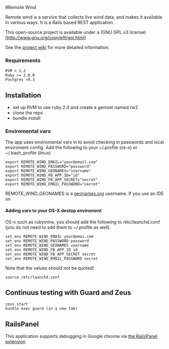 #Remote Wind

Remote wind is a service that collects live wind data, and makes it available in various ways.
It is a Rails based REST application.

This open-source project is available under a (GNU GPL v3 license)[http://www.gnu.org/copyleft/gpl.html]

See the [project wiki](https://github.com/remote-wind/remote-wind/wiki) for more detailed information.


### Requirements

```
RVM > 1.2
Ruby >= 2.0.0
Postgres >9.3
```

## Installation
- set up RVM to use ruby 2.0 and create a gemset named rw2
- clone the repo
- bundle install

### Enviromental vars
The app uses enviromental vars in to avoid checking in passwords and local enviroment config.
Add the following to your ~/.profile (os-x) or  ~/.bash_profile (linux)
```
export REMOTE_WIND_EMAIL="your@email.com"
export REMOTE_WIND_PASSWORD="password"
export REMOTE_WIND_GEONAMES="username"
export REMOTE_WIND_FB_APP_ID="id"
export REMOTE_WIND_FB_APP_SECRET="secret"
export REMOTE_WIND_EMAIL_PASSWORD="secret"
```
REMOTE_WIND_GEONAMES is a [geonames.org](http://www.geonames.org) username.
If you use an IDE on

#### Adding vars to your OS-X destop enviroment
OS-x such as rubymine, you should add the following to /etc/launchd.conf
(you do not need to add them to ~/.profile as well).
```
set_env REMOTE_WIND_EMAIL your@emai.com
set_env REMOTE_WIND_PASSWORD password
set_env REMOTE_WIND_GEONAMES username
set_env REMOTE_WIND_FB_APP_ID id
set_env REMOTE_WIND_FB_APP_SECRET secret
set_env REMOTE_WIND_EMAIL_PASSWORD secret
```
Note that the values should not be quoted!
```
source /etc/launchd.conf
```

## Continuus testing with Guard and Zeus
```
zeus start
bundle exec guard (in a new tab)
```

## RailsPanel

This application supports debugging in Google chrome via [the RailsPanel extension](https://chrome.google.com/webstore/detail/railspanel/gjpfobpafnhjhbajcjgccbbdofdckggg)